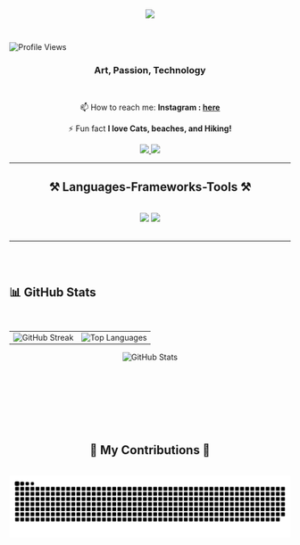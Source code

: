 

<h1 align="center">
    <img src="https://readme-typing-svg.herokuapp.com/?font=Righteous&size=35&center=true&vCenter=true&width=500&height=70&duration=4000&lines=Hi+There!+👋;+I'm+Melanie+Abalde!;" />
</h1>

  <!-- Profile Views -->
 
  <br>
  <img src="https://komarev.com/ghpvc/?username=Araanna&color=blue" alt="Profile Views" />
  
  <br/>

<h3 align="center"> Art, Passion, Technology </h3>

<br/>

<div align="center">
 


📫 How to reach me:  **Instagram : [here](https://www.instagram.com/_melkyway/)**

⚡ Fun fact **I love Cats, beaches, and Hiking!**


 </div>
 
<div align="center"> 
  <a href="mailto:melanieabalde0@gmail.com">
    <img src="https://img.shields.io/badge/Gmail-333333?style=for-the-badge&logo=gmail&logoColor=red" />
  </a>
  <a href="https://www.linkedin.com/in/melanie-ladrillo-abalde-7283b8299/" target="_blank">
    <img src="https://img.shields.io/badge/LinkedIn-0077B5?style=for-the-badge&logo=linkedin&logoColor=white" target="_blank" />
  </a>

</div>

 <hr/>
 
<h2 align="center">⚒️ Languages-Frameworks-Tools ⚒️</h2>
<br/>
<div align="center">
    <img src="https://skillicons.dev/icons?i=react,bootstrap,figma,tailwind,git,flutter,docker" />
    <img src="https://skillicons.dev/icons?i=mysql,sass,nodejs,typescript,express,supabase,mongodb,nextjs,php,postgresql," /><br>
</div>

<br/>
<hr/>


  <br/><br/>


  <!-- GitHub Stats -->
  <h2>📊 GitHub Stats</h2>
  <br>
  <div align="center">
    <table style="border: none;">
      <tr>
        <td>
          <img src="https://github-readme-streak-stats.herokuapp.com?user=Araanna&theme=radical&hide_border=true" alt="GitHub Streak" />
        </td>
        <td>
          <img src="https://github-readme-stats.vercel.app/api/top-langs/?username=Araanna&layout=compact&theme=radical" alt="Top Languages" />
        </td>
      </tr>
    </table>
        <img src="https://github-readme-stats.vercel.app/api?username=Araanna&show_icons=true&theme=radical" alt="GitHub Stats" />
  
  </div>
  <br/>

  <br/><br/><br/>
  <br/><br/>

<div align="center">
  <h2>🐍 My Contributions 🐍</h2>
  <br>
  <img alt="snake eating my contributions" src="https://raw.githubusercontent.com/salesp07/salesp07/output/github-contribution-grid-snake.svg" />
  

</div>




